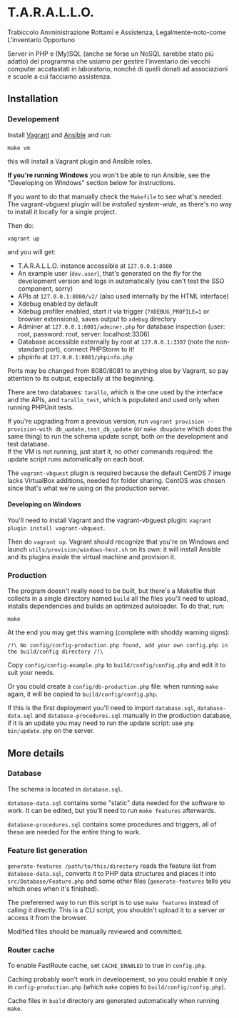 # T.A.R.A.L.L.O.
Trabiccolo Amministrazione Rottami e Assistenza, Legalmente-noto-come L'inventario Opportuno

Server in PHP e (My)SQL (anche se forse un NoSQL sarebbe stato più adatto) del programma che usiamo per gestire l'inventario dei vecchi computer accatastati in laboratorio, nonché di quelli donati ad associazioni e scuole a cui facciamo assistenza.

## Installation

### Developement

Install [Vagrant](http://vagrantup.com/) and [Ansible](http://ansible.com/) and run:

	make vm

this will install a Vagrant plugin and Ansible roles.

**If you're running Windows** you won't be able to run Ansible, see the "Developing on Windows" section below for instructions.
    
If you want to do that manually check the `Makefile` to see what's needed. The vagrant-vbguest plugin will be *installed system-wide*, as there's no way to install it locally for a single project.

Then do:
	
	vagrant up

and you will get:

* T.A.R.A.L.L.O. instance accessible at `127.0.0.1:8080`
* An example user (`dev.user`), that's generated on the fly for the development version and logs in automatically (you can't test the SSO component, sorry)
* APIs at `127.0.0.1:8080/v2/` (also used internally by the HTML interface)
* Xdebug enabled by default
* Xdebug profiler enabled, start it via trigger (`?XDEBUG_PROFILE=1` or browser extensions),
saves output to `xdebug` directory
* Adminer at `127.0.0.1:8081/adminer.php` for database inspection (user: root,
password: root, server: localhost:3306)
* Database accessible externally by root at `127.0.0.1:3307` (note the non-standard port), connect PHPStorm to it!
* phpinfo at `127.0.0.1:8081/phpinfo.php`

Ports may be changed from 8080/8081 to anything else by Vagrant, so pay attention to its output, especially at the beginning.

There are two databases: `tarallo`, which is the one used by the interface and the APIs, and `tarallo_test`, which is populated and used only when running PHPUnit tests.

If you're upgrading from a previous version, run `vagrant provision --provision-with db_update,test_db_update` (or `make dbupdate` which does the same thing) to run the schema update script, both on the development and test database.  
If the VM is not running, just start it, no other commands required: the update script runs automatically on each boot.

The `vagrant-vbguest` plugin is required because the default CentOS 7 image lacks VirtualBox additions, needed for folder sharing. CentOS was chosen since that's what we're using on the production server.

#### Developing on Windows

You'll need to install Vagrant and the vagrant-vbguest plugin:
`vagrant plugin install vagrant-vbguest`.

Then do `vagrant up`. Vagrant should recognize that you're on Windows and launch `utils/provision/windows-host.sh` on its own: it will install Ansible and its plugins *inside* the virtual machine and provision it.

### Production

The program doesn't really need to be built, but there's a Makefile that
collects in a single directory named `build` all the files you'll need to
upload, installs dependencies and builds an optimized autoloader. To do that,
run:

    make

At the end you may get this warning (complete with shoddy warning signs):

    /!\ No config/config-production.php found, add your own config.php in the build/config directory /!\

Copy `config/config-example.php` to `build/config/config.php` and edit it to suit your needs.

Or you could create a `config/db-production.php` file: when running `make` again, it will be copied to `build/config/config.php`.

If this is the first deployment you'll need to import `database.sql`, `database-data.sql` and `database-procedures.sql` manually in the production database, if it is an update you may need to run the update script: use `php bin/update.php` on the server.

## More details

### Database

The schema is located in `database.sql`.

`database-data.sql` contains some "static" data needed for the software to work. It can be edited, but you'll need to run `make features` afterwards.

`database-procedures.sql` contains some procedures and triggers, all of these are needed for the entire thing to work.

### Feature list generation

`generate-features /path/to/this/directory` reads the feature list from `database-data.sql`, converts it to PHP data structures and places it into `src/Database/Feature.php` and some other files (`generate-features` tells you which ones when it's finished).

The prefererred way to run this script is to use `make features` instead of calling it directly. This is a CLI script, you shouldn't upload it to a server or access it from the browser.

Modified files should be manually reviewed and committed.

### Router cache

To enable FastRoute cache, set `CACHE_ENABLED` to true in `config.php`.

Caching probably won't work in developement, so you could enable it only in `config-production.php` (which `make` copies to `build/config/config.php`).

Cache files in `build` directory are generated automatically when running `make`.
